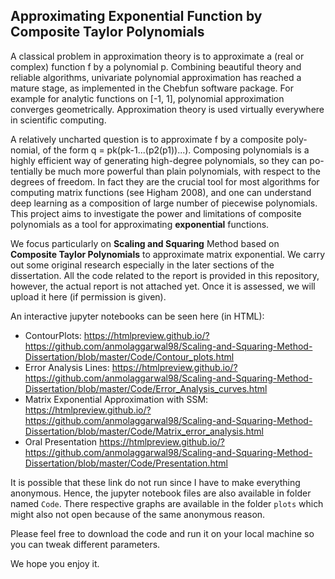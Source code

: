 ## Approximating Exponential Function by Composite Taylor Polynomials

A classical problem in approximation theory is to approximate a (real or
complex) function f by a polynomial p. Combining beautiful theory
and reliable algorithms, univariate polynomial approximation has reached a
mature stage, as implemented in the Chebfun software package. For example
for analytic functions on [-1, 1], polynomial approximation converges geometrically. Approximation theory is used virtually everywhere in scientific
computing.


A relatively uncharted question is to approximate f by a composite poly-
nomial, of the form q = pk(pk-1...(p2(p1))...). Composing polynomials is a
highly efficient way of generating high-degree polynomials, so they can po-
tentially be much more powerful than plain polynomials, with respect to the
degrees of freedom. In fact they are the crucial tool for most algorithms
for computing matrix functions (see Higham 2008), and one can understand
deep learning as a composition of large number of piecewise polynomials.
This project aims to investigate the power and limitations of composite
polynomials as a tool for approximating __exponential__ functions.

We focus particularly on __Scaling and Squaring__ Method based on __Composite Taylor Polynomials__ to approximate matrix exponential. We carry out some 
original research especially in the later sections of the dissertation. All the code related to the report is provided in this repository, however, the 
actual report is not attached yet. Once it is assessed, we will upload it here (if permission is given). 

An interactive jupyter notebooks can be seen here (in HTML): 
* ContourPlots: https://htmlpreview.github.io/?https://github.com/anmolaggarwal98/Scaling-and-Squaring-Method-Dissertation/blob/master/Code/Contour_plots.html
* Error Analysis Lines: https://htmlpreview.github.io/?https://github.com/anmolaggarwal98/Scaling-and-Squaring-Method-Dissertation/blob/master/Code/Error_Analysis_curves.html
* Matrix Exponential Approximation with SSM: https://htmlpreview.github.io/?https://github.com/anmolaggarwal98/Scaling-and-Squaring-Method-Dissertation/blob/master/Code/Matrix_error_analysis.html
* Oral Presentation https://htmlpreview.github.io/?https://github.com/anmolaggarwal98/Scaling-and-Squaring-Method-Dissertation/blob/master/Code/Presentation.html

It is possible that these link do not run since I have to make everything anonymous. Hence, the jupyter notebook files are also available in folder named `Code`. There respective graphs are available in the folder `plots` which might also not open because of the same anonymous reason. 

Please feel free to download the code and run it on your local machine so you can tweak different parameters. 

We hope you enjoy it. 

